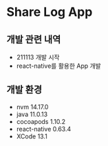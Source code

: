 # Share Log App
## 개발 관련 내역
* 211113 개발 시작
* react-native를 활용한 App 개발
## 개발 환경
* nvm 14.17.0
* java 11.0.13
* cocoapods 1.10.2
* react-native 0.63.4
* XCode 13.1